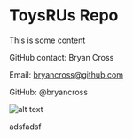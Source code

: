 # ToysRUs Repo

This is some content

GitHub contact: Bryan Cross

Email: bryancross@github.com

GitHub: @bryancross

![alt text]( https://www.brandchannel.com/wp-content/uploads/2018/03/toys-r-us-inc-logo.jpg " customer logo")

adsfadsf
